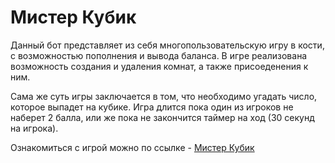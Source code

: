 # Мистер Кубик
Данный бот представляет из себя многопользовательскую игру в кости, с возможностью пополнения и вывода баланса. В игре реализована возможность создания и удаления комнат, а также присоеденения к ним.

Сама же суть игры заключается в том, что необходимо угадать число, которое выпадет на кубике. Игра длится пока один из игроков не наберет 2 балла, или же пока не закончится таймер на ход (30 секунд на игрока).

Ознакомиться с игрой можно по ссылке - [Мистер Кубик](https://t.me/Kubiki_for_money_bot)
